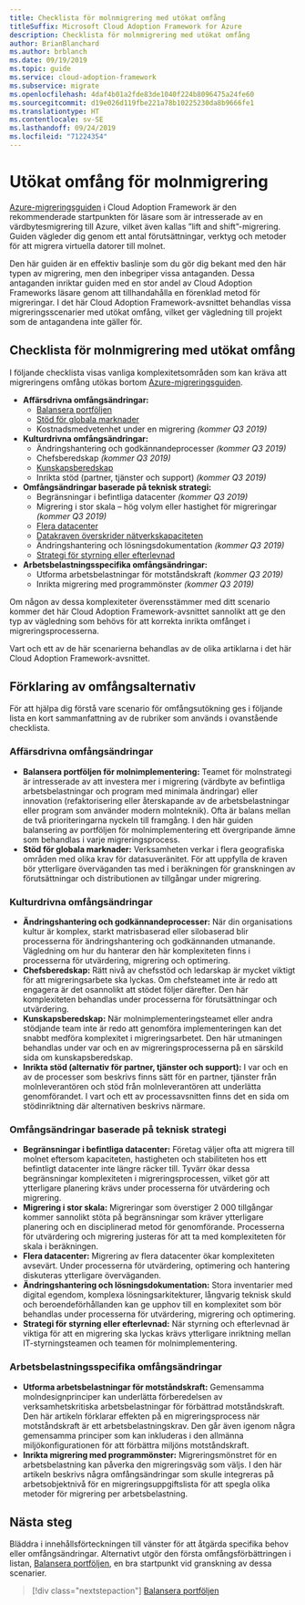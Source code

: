 ```yaml
---
title: Checklista för molnmigrering med utökat omfång
titleSuffix: Microsoft Cloud Adoption Framework for Azure
description: Checklista för molnmigrering med utökat omfång
author: BrianBlanchard
ms.author: brblanch
ms.date: 09/19/2019
ms.topic: guide
ms.service: cloud-adoption-framework
ms.subservice: migrate
ms.openlocfilehash: 4daf4b01a2fde83de1040f224b8096475a24fe60
ms.sourcegitcommit: d19e026d119fbe221a78b10225230da8b9666fe1
ms.translationtype: HT
ms.contentlocale: sv-SE
ms.lasthandoff: 09/24/2019
ms.locfileid: "71224354"
---
```

# <a name="expanded-scope-for-cloud-migration"></a>Utökat omfång för molnmigrering

[Azure-migreringsguiden](../azure-migration-guide/index.md) i Cloud Adoption Framework är den rekommenderade startpunkten för läsare som är intresserade av en värdbytesmigrering till Azure, vilket även kallas ”lift and shift”-migrering. Guiden vägleder dig genom ett antal förutsättningar, verktyg och metoder för att migrera virtuella datorer till molnet.

Den här guiden är en effektiv baslinje som du gör dig bekant med den här typen av migrering, men den inbegriper vissa antaganden. Dessa antaganden inriktar guiden med en stor andel av Cloud Adoption Frameworks läsare genom att tillhandahålla en förenklad metod för migreringar. I det här Cloud Adoption Framework-avsnittet behandlas vissa migreringsscenarier med utökat omfång, vilket ger vägledning till projekt som de antagandena inte gäller för.

## <a name="cloud-migration-expanded-scope-checklist"></a>Checklista för molnmigrering med utökat omfång

I följande checklista visas vanliga komplexitetsområden som kan kräva att migreringens omfång utökas bortom [Azure-migreringsguiden](../azure-migration-guide/index.md).

- **Affärsdrivna omfångsändringar:**
  - [Balansera portföljen](./balance-the-portfolio.md)
  - [Stöd för globala marknader](../../decision-guides/regions/index.md)
  - Kostnadsmedvetenhet under en migrering *(kommer Q3 2019)*
- **Kulturdrivna omfångsändringar:**
  - Ändringshantering och godkännandeprocesser *(kommer Q3 2019)*
  - Chefsberedskap *(kommer Q3 2019)*
  - [Kunskapsberedskap](./suggested-skills.md)
  - Inrikta stöd (partner, tjänster och support) *(kommer Q3 2019)*
- **Omfångsändringar baserade på teknisk strategi:**
  - Begränsningar i befintliga datacenter *(kommer Q3 2019)*
  - Migrering i stor skala – hög volym eller hastighet för migreringar *(kommer Q3 2019)*
  - [Flera datacenter](./multiple-datacenters.md)
  - [Datakraven överskrider nätverkskapaciteten](./network-capacity-exceeded.md)
  - Ändringshantering och lösningsdokumentation *(kommer Q3 2019)*
  - [Strategi för styrning eller efterlevnad](./governance-or-compliance.md)
- **Arbetsbelastningsspecifika omfångsändringar:**
  - Utforma arbetsbelastningar för motståndskraft *(kommer Q3 2019)*
  - Inrikta migrering med programmönster *(kommer Q3 2019)*

Om någon av dessa komplexiteter överensstämmer med ditt scenario kommer det här Cloud Adoption Framework-avsnittet sannolikt att ge den typ av vägledning som behövs för att korrekta inrikta omfånget i migreringsprocesserna.

Vart och ett av de här scenarierna behandlas av de olika artiklarna i det här Cloud Adoption Framework-avsnittet.

## <a name="scope-options-explained"></a>Förklaring av omfångsalternativ

För att hjälpa dig förstå vare scenario för omfångsutökning ges i följande lista en kort sammanfattning av de rubriker som används i ovanstående checklista.

### <a name="business-driven-scope-changes"></a>Affärsdrivna omfångsändringar

- **Balansera portföljen för molnimplementering:** Teamet för molnstrategi är intresserade av att investera mer i migrering (värdbyte av befintliga arbetsbelastningar och program med minimala ändringar) eller innovation (refaktorisering eller återskapande av de arbetsbelastningar eller program som använder modern molnteknik). Ofta är balans mellan de två prioriteringarna nyckeln till framgång. I den här guiden balansering av portföljen för molnimplementering ett övergripande ämne som behandlas i varje migreringsprocess.
- **Stöd för globala marknader:** Verksamheten verkar i flera geografiska områden med olika krav för datasuveränitet. För att uppfylla de kraven bör ytterligare överväganden tas med i beräkningen för granskningen av förutsättningar och distributionen av tillgångar under migrering.

### <a name="culture-driven-scope-changes"></a>Kulturdrivna omfångsändringar

- **Ändringshantering och godkännandeprocesser:** När din organisations kultur är komplex, starkt matrisbaserad eller silobaserad blir processerna för ändringshantering och godkännanden utmanande. Vägledning om hur du hanterar den här komplexiteten finns i processerna för utvärdering, migrering och optimering.
- **Chefsberedskap:** Rätt nivå av chefsstöd och ledarskap är mycket viktigt för att migreringsarbete ska lyckas. Om chefsteamet inte är redo att engagera är det osannolikt att stödet följer därefter. Den här komplexiteten behandlas under processerna för förutsättningar och utvärdering.
- **Kunskapsberedskap:** När molnimplementeringsteamet eller andra stödjande team inte är redo att genomföra implementeringen kan det snabbt medföra komplexitet i migreringsarbetet. Den här utmaningen behandlas under var och en av migreringsprocesserna på en särskild sida om kunskapsberedskap.
- **Inrikta stöd (alternativ för partner, tjänster och support):** I var och en av de processer som beskrivs finns sätt för en partner, tjänster från molnleverantören och stöd från molnleverantören att underlätta genomförandet. I vart och ett av processavsnitten finns det en sida om stödinriktning där alternativen beskrivs närmare.

### <a name="technical-strategy-driven-scope-changes"></a>Omfångsändringar baserade på teknisk strategi

- **Begränsningar i befintliga datacenter:** Företag väljer ofta att migrera till molnet eftersom kapaciteten, hastigheten och stabiliteten hos ett befintligt datacenter inte längre räcker till. Tyvärr ökar dessa begränsningar komplexiteten i migreringsprocessen, vilket gör att ytterligare planering krävs under processerna för utvärdering och migrering.
- **Migrering i stor skala:** Migreringar som överstiger 2 000 tillgångar kommer sannolikt stöta på begränsningar som kräver ytterligare planering och en disciplinerad metod för genomförande. Processerna för utvärdering och migrering justeras för att ta med komplexiteten för skala i beräkningen.
- **Flera datacenter:** Migrering av flera datacenter ökar komplexiteten avsevärt. Under processerna för utvärdering, optimering och hantering diskuteras ytterligare överväganden.
- **Ändringshantering och lösningsdokumentation:** Stora inventarier med digital egendom, komplexa lösningsarkitekturer, långvarig teknisk skuld och beroendeförhållanden kan ge upphov till en komplexitet som bör behandlas under processerna för utvärdering, migrering och optimering.
- **Strategi för styrning eller efterlevnad:** När styrning och efterlevnad är viktiga för att en migrering ska lyckas krävs ytterligare inriktning mellan IT-styrningsteamen och teamen för molnimplementering.

### <a name="workload-specific-scope-changes"></a>Arbetsbelastningsspecifika omfångsändringar

- **Utforma arbetsbelastningar för motståndskraft:** Gemensamma molndesignprinciper kan underlätta förberedelsen av verksamhetskritiska arbetsbelastningar för förbättrad motståndskraft. Den här artikeln förklarar effekten på en migreringsprocess när motståndskraft är ett arbetsbelastningskrav. Den går även igenom några gemensamma principer som kan inkluderas i den allmänna miljökonfigurationen för att förbättra miljöns motståndskraft.
- **Inrikta migrering med programmönster:** Migreringsmönstret för en arbetsbelastning kan påverka den migreringsväg som väljs. I den här artikeln beskrivs några omfångsändringar som skulle integreras på arbetsobjektnivå för en migreringsuppgiftslista för att spegla olika metoder för migrering per arbetsbelastning.

## <a name="next-steps"></a>Nästa steg

Bläddra i innehållsförteckningen till vänster för att åtgärda specifika behov eller omfångsändringar. Alternativt utgör den första omfångsförbättringen i listan, [Balansera portföljen](./balance-the-portfolio.md), en bra startpunkt vid granskning av dessa scenarier.

> [!div class="nextstepaction"]
> [Balansera portföljen](./balance-the-portfolio.md)
